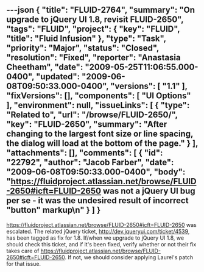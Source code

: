 ---json
{
  "title": "FLUID-2764",
  "summary": "On upgrade to jQuery UI 1.8, revisit FLUID-2650",
  "tags": "FLUID",
  "project": {
    "key": "FLUID",
    "title": "Fluid Infusion"
  },
  "type": "Task",
  "priority": "Major",
  "status": "Closed",
  "resolution": "Fixed",
  "reporter": "Anastasia Cheetham",
  "date": "2009-05-25T11:06:55.000-0400",
  "updated": "2009-06-08T09:50:33.000-0400",
  "versions": [
    "1.1"
  ],
  "fixVersions": [],
  "components": [
    "UI Options"
  ],
  "environment": null,
  "issueLinks": [
    {
      "type": "Related to",
      "url": "/browse/FLUID-2650/",
      "key": "FLUID-2650",
      "summary": "After changing to the largest font size or line spacing, the dialog will load at the bottom of the page."
    }
  ],
  "attachments": [],
  "comments": [
    {
      "id": "22792",
      "author": "Jacob Farber",
      "date": "2009-06-08T09:50:33.000-0400",
      "body": "<https://fluidproject.atlassian.net/browse/FLUID-2650#icft=FLUID-2650> was not a jQuery UI bug per se - it was the undesired result of incorrect \"button\" markup\n"
    }
  ]
}
---
<https://fluidproject.atlassian.net/browse/FLUID-2650#icft=FLUID-2650> was escalated. The related jQuery ticket, <http://dev.jqueryui.com/ticket/4539>, has been tagged as fix for 1.8. If/when we upgrade to jQuery UI 1.8, we should check this ticket, and if it's been fixed, verify whether or not their fix takes care of <https://fluidproject.atlassian.net/browse/FLUID-2650#icft=FLUID-2650>. If not, we should consider applying Laurel's patch for that issue.

        